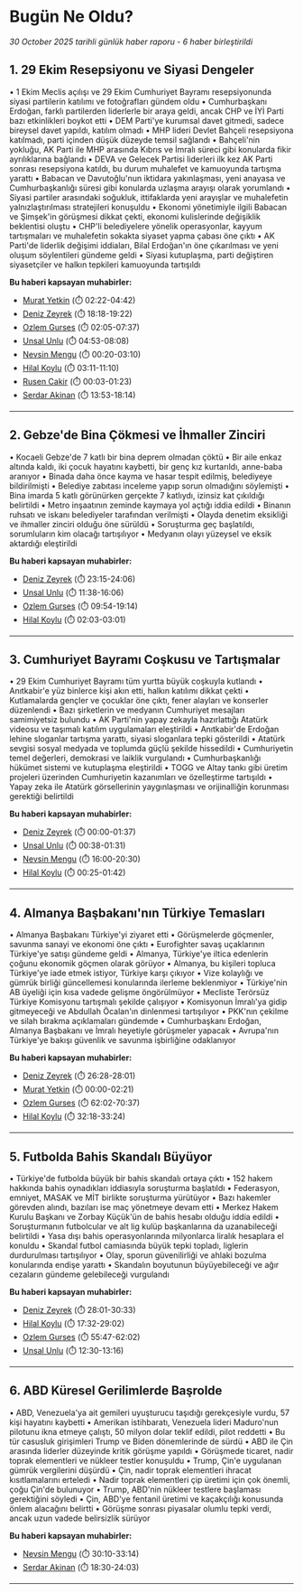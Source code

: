 # Bugün Ne Oldu?

*30 October 2025 tarihli günlük haber raporu - 6 haber birleştirildi*

## 1. 29 Ekim Resepsiyonu ve Siyasi Dengeler

• 1 Ekim Meclis açılışı ve 29 Ekim Cumhuriyet Bayramı resepsiyonunda siyasi partilerin katılımı ve fotoğrafları gündem oldu
• Cumhurbaşkanı Erdoğan, farklı partilerden liderlerle bir araya geldi, ancak CHP ve İYİ Parti bazı etkinlikleri boykot etti
• DEM Parti'ye kurumsal davet gitmedi, sadece bireysel davet yapıldı, katılım olmadı
• MHP lideri Devlet Bahçeli resepsiyona katılmadı, parti içinden düşük düzeyde temsil sağlandı
• Bahçeli'nin yokluğu, AK Parti ile MHP arasında Kıbrıs ve İmralı süreci gibi konularda fikir ayrılıklarına bağlandı
• DEVA ve Gelecek Partisi liderleri ilk kez AK Parti sonrası resepsiyona katıldı, bu durum muhalefet ve kamuoyunda tartışma yarattı
• Babacan ve Davutoğlu'nun iktidara yakınlaşması, yeni anayasa ve Cumhurbaşkanlığı süresi gibi konularda uzlaşma arayışı olarak yorumlandı
• Siyasi partiler arasındaki soğukluk, ittifaklarda yeni arayışlar ve muhalefetin yalnızlaştırılması stratejileri konuşuldu
• Ekonomi yönetimiyle ilgili Babacan ve Şimşek'in görüşmesi dikkat çekti, ekonomi kulislerinde değişiklik beklentisi oluştu
• CHP'li belediyelere yönelik operasyonlar, kayyum tartışmaları ve muhalefetin sokakta siyaset yapma çabası öne çıktı
• AK Parti'de liderlik değişimi iddiaları, Bilal Erdoğan'ın öne çıkarılması ve yeni oluşum söylentileri gündeme geldi
• Siyasi kutuplaşma, parti değiştiren siyasetçiler ve halkın tepkileri kamuoyunda tartışıldı

**Bu haberi kapsayan muhabirler:**

- [Murat Yetkin](https://www.youtube.com/watch?v=pUjWwpdtVV8&t=142s) (⏱️ 02:22-04:42)
- [Deniz Zeyrek](https://www.youtube.com/watch?v=6h3301L4P1Q&t=1098s) (⏱️ 18:18-19:22)
- [Ozlem Gurses](https://www.youtube.com/watch?v=pUweVI3eUT8&t=125s) (⏱️ 02:05-07:37)
- [Unsal Unlu](https://www.youtube.com/watch?v=eik1aLbQzKI&t=293s) (⏱️ 04:53-08:08)
- [Nevsin Mengu](https://www.youtube.com/watch?v=8Hpx6gmODe8&t=20s) (⏱️ 00:20-03:10)
- [Hilal Koylu](https://www.youtube.com/watch?v=aLSuVm7thsA&t=191s) (⏱️ 03:11-11:10)
- [Rusen Cakir](https://www.youtube.com/watch?v=6LeN6OmdKNg&t=3s) (⏱️ 00:03-01:23)
- [Serdar Akinan](https://www.youtube.com/watch?v=lRL5KqF3Fas&t=833s) (⏱️ 13:53-18:14)

---

## 2. Gebze'de Bina Çökmesi ve İhmaller Zinciri

• Kocaeli Gebze'de 7 katlı bir bina deprem olmadan çöktü
• Bir aile enkaz altında kaldı, iki çocuk hayatını kaybetti, bir genç kız kurtarıldı, anne-baba aranıyor
• Binada daha önce kayma ve hasar tespit edilmiş, belediyeye bildirilmişti
• Belediye zabıtası inceleme yapıp sorun olmadığını söylemişti
• Bina imarda 5 katlı görünürken gerçekte 7 katlıydı, izinsiz kat çıkıldığı belirtildi
• Metro inşaatının zeminde kaymaya yol açtığı iddia edildi
• Binanın ruhsatı ve iskanı belediyeler tarafından verilmişti
• Olayda denetim eksikliği ve ihmaller zinciri olduğu öne sürüldü
• Soruşturma geç başlatıldı, sorumluların kim olacağı tartışılıyor
• Medyanın olayı yüzeysel ve eksik aktardığı eleştirildi

**Bu haberi kapsayan muhabirler:**

- [Deniz Zeyrek](https://www.youtube.com/watch?v=6h3301L4P1Q&t=1395s) (⏱️ 23:15-24:06)
- [Unsal Unlu](https://www.youtube.com/watch?v=vVQTXLZdNuU&t=698s) (⏱️ 11:38-16:06)
- [Ozlem Gurses](https://www.youtube.com/watch?v=qPQTQLUqmCM&t=594s) (⏱️ 09:54-19:14)
- [Hilal Koylu](https://www.youtube.com/watch?v=aLSuVm7thsA&t=123s) (⏱️ 02:03-03:01)

---

## 3. Cumhuriyet Bayramı Coşkusu ve Tartışmalar

• 29 Ekim Cumhuriyet Bayramı tüm yurtta büyük coşkuyla kutlandı
• Anıtkabir'e yüz binlerce kişi akın etti, halkın katılımı dikkat çekti
• Kutlamalarda gençler ve çocuklar öne çıktı, fener alayları ve konserler düzenlendi
• Bazı şirketlerin ve medyanın Cumhuriyet mesajları samimiyetsiz bulundu
• AK Parti'nin yapay zekayla hazırlattığı Atatürk videosu ve taşımalı katılım uygulamaları eleştirildi
• Anıtkabir'de Erdoğan lehine sloganlar tartışma yarattı, siyasi sloganlara tepki gösterildi
• Atatürk sevgisi sosyal medyada ve toplumda güçlü şekilde hissedildi
• Cumhuriyetin temel değerleri, demokrasi ve laiklik vurgulandı
• Cumhurbaşkanlığı hükümet sistemi ve kutuplaşma eleştirildi
• TOGG ve Altay tankı gibi üretim projeleri üzerinden Cumhuriyetin kazanımları ve özelleştirme tartışıldı
• Yapay zeka ile Atatürk görsellerinin yaygınlaşması ve orijinalliğin korunması gerektiği belirtildi

**Bu haberi kapsayan muhabirler:**

- [Deniz Zeyrek](https://www.youtube.com/watch?v=6h3301L4P1Q) (⏱️ 00:00-01:37)
- [Unsal Unlu](https://www.youtube.com/watch?v=eik1aLbQzKI&t=38s) (⏱️ 00:38-01:31)
- [Nevsin Mengu](https://www.youtube.com/watch?v=8Hpx6gmODe8&t=960s) (⏱️ 16:00-20:30)
- [Hilal Koylu](https://www.youtube.com/watch?v=aLSuVm7thsA&t=25s) (⏱️ 00:25-01:42)

---

## 4. Almanya Başbakanı'nın Türkiye Temasları

• Almanya Başbakanı Türkiye'yi ziyaret etti
• Görüşmelerde göçmenler, savunma sanayi ve ekonomi öne çıktı
• Eurofighter savaş uçaklarının Türkiye'ye satışı gündeme geldi
• Almanya, Türkiye'ye iltica edenlerin çoğunu ekonomik göçmen olarak görüyor
• Almanya, bu kişileri topluca Türkiye'ye iade etmek istiyor, Türkiye karşı çıkıyor
• Vize kolaylığı ve gümrük birliği güncellemesi konularında ilerleme beklenmiyor
• Türkiye'nin AB üyeliği için kısa vadede gelişme öngörülmüyor
• Mecliste Terörsüz Türkiye Komisyonu tartışmalı şekilde çalışıyor
• Komisyonun İmralı'ya gidip gitmeyeceği ve Abdullah Öcalan'ın dinlenmesi tartışılıyor
• PKK'nın çekilme ve silah bırakma açıklamaları gündemde
• Cumhurbaşkanı Erdoğan, Almanya Başbakanı ve İmralı heyetiyle görüşmeler yapacak
• Avrupa'nın Türkiye'ye bakışı güvenlik ve savunma işbirliğine odaklanıyor

**Bu haberi kapsayan muhabirler:**

- [Deniz Zeyrek](https://www.youtube.com/watch?v=6h3301L4P1Q&t=1588s) (⏱️ 26:28-28:01)
- [Murat Yetkin](https://www.youtube.com/watch?v=pUjWwpdtVV8) (⏱️ 00:00-02:21)
- [Ozlem Gurses](https://www.youtube.com/watch?v=pUweVI3eUT8&t=3722s) (⏱️ 62:02-70:37)
- [Hilal Koylu](https://www.youtube.com/watch?v=aLSuVm7thsA&t=1938s) (⏱️ 32:18-33:24)

---

## 5. Futbolda Bahis Skandalı Büyüyor

• Türkiye'de futbolda büyük bir bahis skandalı ortaya çıktı
• 152 hakem hakkında bahis oynadıkları iddiasıyla soruşturma başlatıldı
• Federasyon, emniyet, MASAK ve MİT birlikte soruşturma yürütüyor
• Bazı hakemler görevden alındı, bazıları ise maç yönetmeye devam etti
• Merkez Hakem Kurulu Başkanı ve Zorbay Küçük'ün de bahis hesabı olduğu iddia edildi
• Soruşturmanın futbolcular ve alt lig kulüp başkanlarına da uzanabileceği belirtildi
• Yasa dışı bahis operasyonlarında milyonlarca liralık hesaplara el konuldu
• Skandal futbol camiasında büyük tepki topladı, liglerin durdurulması tartışılıyor
• Olay, sporun güvenilirliği ve ahlaki bozulma konularında endişe yarattı
• Skandalın boyutunun büyüyebileceği ve ağır cezaların gündeme gelebileceği vurgulandı

**Bu haberi kapsayan muhabirler:**

- [Deniz Zeyrek](https://www.youtube.com/watch?v=6h3301L4P1Q&t=1681s) (⏱️ 28:01-30:33)
- [Hilal Koylu](https://www.youtube.com/watch?v=aLSuVm7thsA&t=1052s) (⏱️ 17:32-29:02)
- [Ozlem Gurses](https://www.youtube.com/watch?v=pUweVI3eUT8&t=3347s) (⏱️ 55:47-62:02)
- [Unsal Unlu](https://www.youtube.com/watch?v=eik1aLbQzKI&t=750s) (⏱️ 12:30-13:16)

---

## 6. ABD Küresel Gerilimlerde Başrolde

• ABD, Venezuela'ya ait gemileri uyuşturucu taşıdığı gerekçesiyle vurdu, 57 kişi hayatını kaybetti
• Amerikan istihbaratı, Venezuela lideri Maduro'nun pilotunu ikna etmeye çalıştı, 50 milyon dolar teklif edildi, pilot reddetti
• Bu tür casusluk girişimleri Trump ve Biden dönemlerinde de sürdü
• ABD ile Çin arasında liderler düzeyinde kritik görüşme yapıldı
• Görüşmede ticaret, nadir toprak elementleri ve nükleer testler konuşuldu
• Trump, Çin'e uygulanan gümrük vergilerini düşürdü
• Çin, nadir toprak elementleri ihracat kısıtlamalarını erteledi
• Nadir toprak elementleri çip üretimi için çok önemli, çoğu Çin'de bulunuyor
• Trump, ABD'nin nükleer testlere başlaması gerektiğini söyledi
• Çin, ABD'ye fentanil üretimi ve kaçakçılığı konusunda önlem alacağını belirtti
• Görüşme sonrası piyasalar olumlu tepki verdi, ancak uzun vadede belirsizlik sürüyor

**Bu haberi kapsayan muhabirler:**

- [Nevsin Mengu](https://www.youtube.com/watch?v=8Hpx6gmODe8&t=1810s) (⏱️ 30:10-33:14)
- [Serdar Akinan](https://www.youtube.com/watch?v=lRL5KqF3Fas&t=1110s) (⏱️ 18:30-24:03)

---

